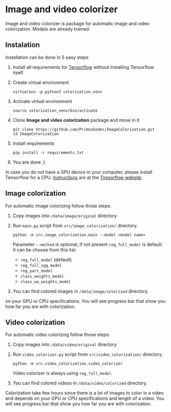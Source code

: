 Image and video colorizer
=========================

Image and video colorizer is package for automatic image and video colorization. 
Models are already trained.

## Instalation

Installation can be done in 5 easy steps

1.  Install all requirements for [Tensorflow](https://www.tensorflow.org/install/ "Tensorflow")
    without installing Tensorflow itself. 
    
2.  Create virtual environment
    
        virtualenv -p python3 colorization_venv
        
3.  Activate virtual environment

        source colorization_venv/bin/activate
        
4.  Clone **Image and video colorization** package and move in it

        git clone https://github.com/PrimozGodec/ImageColorization.git
        cd ImageColorization
        
5.  Install requirements

        pip install -r requirements.txt
        
6.  You are done :)

In case you do not have a GPU device in your computer, please install Tensorflow 
for a CPU. [Instructions](https://www.tensorflow.org/install/ "Tensorflow") are at
the [Tnesorflow website](https://www.tensorflow.org/install/ "Tensorflow").

## Image colorization

For automatic image colorizing follow those steps:

1.  Copy images into `/data/image/original` directory

2.  Run `main.py` script from `src/image_colorization/` directory.

        python -m src.image_colorization.main --model <model name>
     
    Parameter `--method` is optional, if not present `reg_full_model` is default.
    It can be choose from this list:

    * `reg_full_model` (default)
    * `reg_full_vgg_model`
    * `reg_part_model`
    * `class_weights_model`
    * `class_wo_weights_model`

3. You can find colored images in `/data/image/colorized` directory.

 on your GPU or CPU specifications. 
You will see progress bar that show you how far you are with colorization.

## Video colorization

For automatic video colorizing follow those steps:

1.  Copy images into `/data/video/original` directory

2.  Run `video_colorizer.py` script from `src/video_colorization/` directory.

        python -m src.video_colorization.video_colorizer
     
    Video colorizer is always using `reg_full_model`.

3. You can find colored videos in `/data/video/colorized` directory.

Colorization take few hours since there is a lot of images to color in a video
and depends on your GPU or CPU specifications and length of a video. 
You will see progress bar that show you how far you are with colorization.

